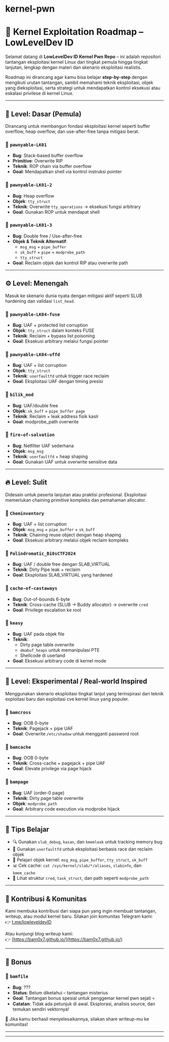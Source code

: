 # kernel-pwn
# 🧠 Kernel Exploitation Roadmap – LowLevelDev ID

Selamat datang di **LowLevelDev ID Kernel Pwn Repo** – ini adalah repositori tantangan eksploitasi kernel Linux dari tingkat pemula hingga tingkat lanjutan, lengkap dengan materi dan skenario eksploitasi realistis.

Roadmap ini dirancang agar kamu bisa belajar **step-by-step** dengan mengikuti urutan tantangan, sambil memahami teknik eksploitasi, objek yang dieksploitasi, serta strategi untuk mendapatkan kontrol eksekusi atau eskalasi privilese di kernel Linux.

---

## 🔰 Level: Dasar (Pemula)

Dirancang untuk membangun fondasi eksploitasi kernel seperti buffer overflow, heap overflow, dan use-after-free tanpa mitigasi berat.

### 🧪 `pawnyable-LK01`
- **Bug**: Stack-based buffer overflow
- **Primitive**: Overwrite RIP
- **Teknik**: ROP chain via buffer overflow
- **Goal**: Mendapatkan shell via kontrol instruksi pointer

### 🧪 `pawnyable-LK01-2`
- **Bug**: Heap overflow
- **Objek**: `tty_struct`
- **Teknik**: Overwrite `tty_operations` → eksekusi fungsi arbitrary
- **Goal**: Gunakan ROP untuk mendapat shell

### 🧪 `pawnyable-LK01-3`
- **Bug**: Double free / Use-after-free
- **Objek & Teknik Alternatif**:
  - `msg_msg` + `pipe_buffer`
  - `sk_buff` + `pipe` + `modprobe_path`
  - `tty_struct`
- **Goal**: Reclaim objek dan kontrol RIP atau overwrite path

---

## ⚙️ Level: Menengah

Masuk ke skenario dunia nyata dengan mitigasi aktif seperti SLUB hardening dan validasi `list_head`.

### 🧪 `pawnyable-LK04-fuse`
- **Bug**: UAF + protected list corruption
- **Objek**: `tty_struct` dalam konteks FUSE
- **Teknik**: Reclaim + bypass list poisoning
- **Goal**: Eksekusi arbitrary melalui fungsi pointer

### 🧪 `pawnyable-LK04-uffd`
- **Bug**: UAF + list corruption
- **Objek**: `tty_struct`
- **Teknik**: `userfaultfd` untuk trigger race reclaim
- **Goal**: Eksploitasi UAF dengan timing presisi

### 🧪 `bilik_mod`
- **Bug**: UAF/double free
- **Objek**: `sk_buff` + `pipe_buffer page`
- **Teknik**: Reclaim + leak address fisik kaslr
- **Goal**: modprobe_path overwrite

### 🧪 `fire-of-salvation`
- **Bug**: Netfilter UAF sederhana
- **Objek**: `msg_msg`
- **Teknik**: `userfaultfd` + heap shaping
- **Goal**: Gunakan UAF untuk overwrite sensitive data

---

## 🔥 Level: Sulit

Didesain untuk peserta lanjutan atau praktisi profesional. Eksploitasi memerlukan chaining primitive kompleks dan pemahaman allocator.

### 🧪 `Cheminventory`
- **Bug**: UAF + list corruption
- **Objek**: `msg_msg` + `pipe_buffer` + `sk_buff`
- **Teknik**: Chaining reuse object dengan heap shaping
- **Goal**: Eksekusi arbitrary melalui objek reclaim kompleks

### 🧪 `Palindromatic_Bi0sCTF2024`
- **Bug**: UAF / double free dengan SLAB_VIRTUAL
- **Teknik**: Dirty Pipe leak + reclaim
- **Goal**: Eksploitasi SLAB_VIRTUAL yang hardened

### 🧪 `cache-of-castaways`
- **Bug**: Out-of-bounds 6-byte
- **Teknik**: Cross-cache (SLUB → Buddy allocator) → overwrite `cred`
- **Goal**: Privilege escalation ke root

### 🧪 `keasy`
- **Bug**: UAF pada objek file
- **Teknik**:
  - Dirty page table overwrite
  - `dmabuf_heaps` untuk memanipulasi PTE
  - Shellcode di userland
- **Goal**: Eksekusi arbitrary code di kernel mode

---

## 🧬 Level: Eksperimental / Real-world Inspired

Menggunakan skenario eksploitasi tingkat lanjut yang terinspirasi dari teknik exploitasi baru dan exploitasi cve kernel linux yang populer.

### 🧪 `bamcross`
- **Bug**: OOB 0-byte
- **Teknik**: Pagejack + pipe UAF
- **Goal**: Overwrite `/etc/shadow` untuk mengganti password root

### 🧪 `bamcache`
- **Bug**: OOB 0-byte
- **Teknik**: Cross-cache + pagejack + pipe UAF
- **Goal**: Elevate privilege via page hijack

### 🧪 `bampage`
- **Bug**: UAF (order-0 page)
- **Teknik**: Dirty page table overwrite
- **Objek**: `modprobe_path`
- **Goal**: Arbitrary code execution via modprobe hijack

---

## 📘 Tips Belajar

- 🔍 Gunakan `slub_debug`, `kasan`, dan `kmemleak` untuk tracking memory bug
- 🧵 Gunakan `userfaultfd` untuk eksploitasi berbasis race dan reclaim objek
- 🧠 Pelajari objek kernel: `msg_msg`, `pipe_buffer`, `tty_struct`, `sk_buff`
- 📊 Cek cache: `cat /sys/kernel/slab/*/aliases`, `slabinfo`, dan `kmem_cache`
- 🔐 Lihat struktur `cred`, `task_struct`, dan path seperti `modprobe_path`

---

## 🤝 Kontribusi & Komunitas

Kami membuka kontribusi dari siapa pun yang ingin membuat tantangan, writeup, atau modul kernel baru. Silakan join komunitas Telegram kami:  
👉 [t.me/lowleveldevID](https://t.me/lowleveldevID)

Atau kunjungi blog writeup kami:  
👉 [https://bam0x7.github.io/](https://bam0x7.github.io/)

---

## 🎁 Bonus

### 🧪 `bamfile`
- **Bug**: ???
- **Status**: Belum diketahui – tantangan misterius
- **Goal**: Tantangan bonus spesial untuk penggemar kernel pwn sejati 💀
- **Catatan**: Tidak ada petunjuk di awal. Eksplorasi, analisis source, dan temukan sendiri vektornya!

🧠 Jika kamu berhasil menyelesaikannya, silakan share writeup-mu ke komunitas!

---

---



